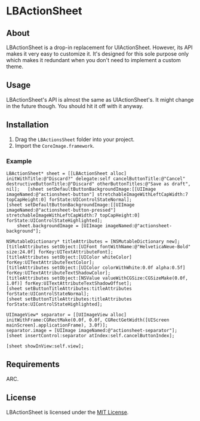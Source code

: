 # LBActionSheet

## About
LBActionSheet is a drop-in replacement for UIActionSheet. However, its API makes it very easy to customize it. It's designed for this sole purpose only which makes it redundant when you don't need to implement a custom theme.

## Usage
LBActionSheet's API is almost the same as UIActionSheet's. It might change in the future though. You should hit it off with it anyway.

## Installation
1. Drag the `LBActionsSheet` folder into your project.
2. Import the `CoreImage.framework`.

### Example

```objc
LBActionSheet* sheet = [[LBActionSheet alloc] initWithTitle:@"Discard?" delegate:self cancelButtonTitle:@"Cancel" destructiveButtonTitle:@"Discard" otherButtonTitles:@"Save as draft", nil];	[sheet setDefaultButtonBackgroundImage:[[UIImage imageNamed:@"actionsheet-button"] stretchableImageWithLeftCapWidth:7 topCapHeight:0] forState:UIControlStateNormal];
[sheet setDefaultButtonBackgroundImage:[[UIImage imageNamed:@"actionsheet-button-pressed"] stretchableImageWithLeftCapWidth:7 topCapHeight:0] forState:UIControlStateHighlighted];
    sheet.backgroundImage = [UIImage imageNamed:@"actionsheet-background"];
    
NSMutableDictionary* titleAttributes = [NSMutableDictionary new];
[titleAttributes setObject:[UIFont fontWithName:@"HelveticaNeue-Bold" size:24.0f] forKey:UITextAttributeFont];
[titleAttributes setObject:[UIColor whiteColor] forKey:UITextAttributeTextColor];
[titleAttributes setObject:[UIColor colorWithWhite:0.0f alpha:0.5f] forKey:UITextAttributeTextShadowColor];
[titleAttributes setObject:[NSValue valueWithCGSize:CGSizeMake(0.0f, 1.0f)] forKey:UITextAttributeTextShadowOffset];
[sheet setButtonTitleAttributes:titleAttributes forState:UIControlStateNormal];
[sheet setButtonTitleAttributes:titleAttributes forState:UIControlStateHighlighted];
    
UIImageView* separator = [[UIImageView alloc] initWithFrame:CGRectMake(0.0f, 0.0f, CGRectGetWidth([UIScreen mainScreen].applicationFrame), 3.0f)];
separator.image = [UIImage imageNamed:@"actionsheet-separator"];
[sheet insertControl:separator atIndex:self.cancelButtonIndex];
    
[sheet showInView:self.view];
```

## Requirements
ARC.

## License
LBActionSheet is licensed under the [MIT License](http://opensource.org/licenses/mit-license.php). 
